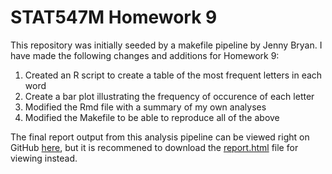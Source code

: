 STAT547M Homework 9
=============

This repository was initially seeded by a makefile pipeline by Jenny Bryan. I have made the following changes and additions for Homework 9:

1. Created an R script to create a table of the most frequent letters in each word
1. Create a bar plot illustrating the frequency of occurence of each letter
1. Modified the Rmd file with a summary of my own analyses
1. Modified the Makefile to be able to reproduce all of the above

The final report output from this analysis pipeline can be viewed right on GitHub [here](https://github.com/STAT545-UBC-students/hw09-acheng-ubc/blob/master/report.md), but it is recommened to download the [report.html](https://github.com/STAT545-UBC-students/hw09-acheng-ubc/blob/master/report.html) file for viewing instead.